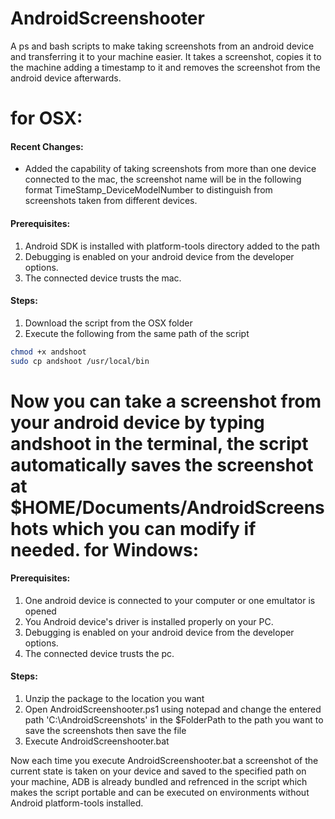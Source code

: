 AndroidScreenshooter
====================

A ps and bash scripts to make taking screenshots from an android device and transferring it to your machine easier.
It takes a screenshot, copies it to the machine adding a timestamp to it and removes the screenshot from the android device afterwards.

for OSX:
========
#### Recent Changes:
* Added the capability of taking screenshots from more than one device connected to the mac, the screenshot name will be in the following format TimeStamp_DeviceModelNumber to distinguish from screenshots taken from different devices.

#### Prerequisites:
1. Android SDK is installed with platform-tools directory added to the path
2. Debugging is enabled on your android device from the developer options.
3. The connected device trusts the mac.

#### Steps:
1. Download the script from the OSX folder
2. Execute the following from the same path of the script
```bash
chmod +x andshoot
sudo cp andshoot /usr/local/bin
```
Now you can take a screenshot from your android device by typing andshoot in the terminal, the script automatically saves the screenshot at $HOME/Documents/AndroidScreenshots which you can modify if needed.
for Windows:
==============
#### Prerequisites:
1. One android device is connected to your computer or one emultator is opened
2. You Android device's driver is installed properly on your PC.
3. Debugging is enabled on your android device from the developer options.
4. The connected device trusts the pc.

#### Steps:
1. Unzip the package to the location you want
2. Open AndroidScreenshooter.ps1 using notepad and change the entered path 'C:\AndroidScreenshots\' in the $FolderPath to the path you want to save the screenshots then save the file
3. Execute AndroidScreenshooter.bat

Now each time you execute AndroidScreenshooter.bat a screenshot of the current state is taken on your device and saved to the specified path on your machine, ADB is already bundled and refrenced in the script which makes the script portable and can be executed on environments without Android platform-tools installed.
